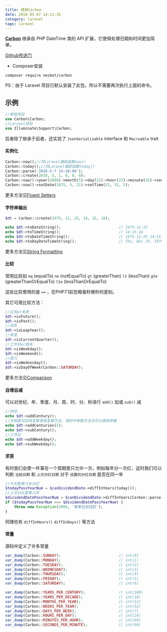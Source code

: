 ```yaml
---
title: 使用Carbon
date: 2018-05-07 14:11:35
category: laravel
tags: laravel
---
```

**[Carbon](http://carbon.nesbot.com/)**  继承自 PHP DateTime 类的 API 扩展，它使得处理日期和时间更加简单。

[Github传送门](https://github.com/briannesbitt/carbon)

- Composer安装
```
composer require nesbot/carbon
```
PS：由于 Laravel 项目已默认安装了此包，所以不需要再次执行上面的命令。

## 示例
```php
//常规项目
use Carbon\Carbon;
//Laravel项目
use Illuminate\Support\Carbon;
```
后者除了继承于前者，还实现了 `JsonSerializable` interface 和 `Macroable` trait
<!-- more -->
#### 实例化
```php
Carbon::now();//同Laravel辅助函数now()
Carbon::today();//同Laravel辅助函数today()
Carbon::parse('2018-5-7 14:38:00');
Carbon::create(2018, 5, 1, 0, 0, 0);
Carbon::now()->year(2008)->month(5)->day(21)->hour(22)->minute(32)->second(5);
Carbon::now()->setDate(1975, 5, 21)->setTime(22, 32, 5);
```
更多方法见[Fluent Setters](http://carbon.nesbot.com/docs/#api-settersfluent)

#### 字符串输出
```php
$dt = Carbon::create(1975, 12, 25, 14, 15, 16);

echo $dt->toDateString();                          // 1975-12-25
echo $dt->toTimeString();                          // 14:15:16
echo $dt->toDateTimeString();                      // 1975-12-25 14:15:16
echo $dt->toDayDateTimeString();                   // Thu, Dec 25, 1975 2:15 PM
```
更多方法见[String Formatting](http://carbon.nesbot.com/docs/#api-formatting)

#### 比较
常用比较如 `eq` (equalTo) `ne` (notEqualTo) `gt` (greaterThan) `lt` (lessThan) `gte` (greaterThanOrEqualTo) `lte` (lessThanOrEqualTo)

这些比较使用的是 `==` ，在PHP7.1前忽略毫秒微秒的差别。

其它可用比较方法：
```php
//过去or未来
$dt->isFuture();
$dt->isPast();
//闰年
$dt->isLeapYear();
//季度
$dt->isCurrentQuarter();
//工作日or周末
$dt->isWeekday();
$dt->isWeekend();
//周几
$dt->isWednesday();
$dt->isDayOfWeek(Carbon::SATURDAY);
```
更多方法见[Comparison](http://carbon.nesbot.com/docs/#api-comparison)

#### 自增自减
可以对世纪、年、季度、月、周、时、分、秒进行 `add()` 加或 `sub()` 减
```php
//世纪
echo $dt->addCentury();
//文档里对加减复数使用复数方法，源码中单数方法也可以接收参数
echo $dt->addCenturies(5);
echo $dt->subCentury();
//工作日
echo $dt->addWeekday();
echo $dt->subWeekday();
```

#### 求差
有时我们会使一件事在一个周期里只允许一次，例如每年分一次红，这时我们可以判断 `当前日期` 和 `上次分红日期` 对于 `设置的分红日期` 是否在同一年
```php
//今天是第几年分红
$todayPassYearNum = $canDividendDate->diffInYears(today());
//上次分红是第几年
$dividendDatePassYearNum = $canDividendDate->diffInYears(Carbon::parse($lastDividendDate));
if ($todayPassYearNum === $dividendDatePassYearNum) {
    throw new Exception(2004, '本年已分过红');
}
```
同理也有 `diffInHours()` `diffInDays()` 等方法

#### 常量
源码中定义了许多常量
```php
var_dump(Carbon::SUNDAY);                          // int(0)
var_dump(Carbon::MONDAY);                          // int(1)
var_dump(Carbon::TUESDAY);                         // int(2)
var_dump(Carbon::WEDNESDAY);                       // int(3)
var_dump(Carbon::THURSDAY);                        // int(4)
var_dump(Carbon::FRIDAY);                          // int(5)
var_dump(Carbon::SATURDAY);                        // int(6)

var_dump(Carbon::YEARS_PER_CENTURY);               // int(100)
var_dump(Carbon::YEARS_PER_DECADE);                // int(10)
var_dump(Carbon::MONTHS_PER_YEAR);                 // int(12)
var_dump(Carbon::WEEKS_PER_YEAR);                  // int(52)
var_dump(Carbon::DAYS_PER_WEEK);                   // int(7)
var_dump(Carbon::HOURS_PER_DAY);                   // int(24)
var_dump(Carbon::MINUTES_PER_HOUR);                // int(60)
var_dump(Carbon::SECONDS_PER_MINUTE);              // int(60)
```
